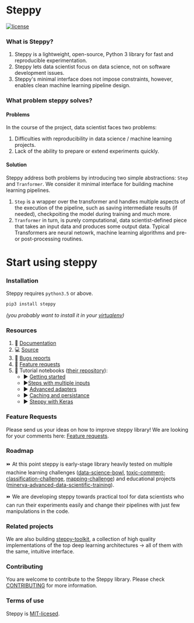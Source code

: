 # Steppy
[![license](https://img.shields.io/github/license/mashape/apistatus.svg?maxAge=2592000)](https://github.com/minerva-ml/steppy/blob/master/LICENSE)

### What is Steppy?
1. Steppy is a lightweight, open-source, Python 3 library for fast and reproducible experimentation.
1. Steppy lets data scientist focus on data science, not on software development issues.
1. Steppy's minimal interface does not impose constraints, however, enables clean machine learning pipeline design.

### What problem steppy solves?
#### Problems
In the course of the project, data scientist faces two problems:
1. Difficulties with reproducibility in data science / machine learning projects.
1. Lack of the ability to prepare or extend experiments quickly.

#### Solution
Steppy address both problems by introducing two simple abstractions: `Step` and `Tranformer`. We consider it minimal interface for building machine learning pipelines.
1. `Step` is a wrapper over the transformer and handles multiple aspects of the execution of the pipeline, such as saving intermediate results (if needed), checkpoiting the model during training and much more.
1. `Tranformer` in turn, is purely computational, data scientist-defined piece that takes an input data and produces some output data. Typical Transformers are neural netowrk, machine learning algorithms and pre- or post-processing routines.

# Start using steppy
### Installation
Steppy requires `python3.5` or above.
```bash
pip3 install steppy
```
_(you probably want to install it in your [virtualenv](https://virtualenv.pypa.io/en/stable))_

### Resources
1. :ledger: [Documentation](https://steppy.readthedocs.io/en/latest)
1. :computer: [Source](https://github.com/minerva-ml/steppy)
1. :name_badge: [Bugs reports](https://github.com/minerva-ml/steppy/issues)
1. :rocket: [Feature requests](https://github.com/minerva-ml/steppy/issues)
1. :star2: Tutorial notebooks ([their repository](https://github.com/minerva-ml/steppy-examples)):
    - :arrow_forward: [Getting started](https://github.com/minerva-ml/steppy-examples/blob/master/tutorials/1-getting-started.ipynb)
    -  :arrow_forward:[Steps with multiple inputs](https://github.com/minerva-ml/steppy-examples/blob/master/tutorials/2-multi-step.ipynb)
    - :arrow_forward: [Advanced adapters](https://github.com/minerva-ml/steppy-examples/blob/master/tutorials/3-adapter_advanced.ipynb)
    - :arrow_forward: [Caching and persistance](https://github.com/minerva-ml/steppy-examples/blob/master/tutorials/4-caching-persistence.ipynb)
    - :arrow_forward: [Steppy with Keras](https://github.com/minerva-ml/steppy-examples/blob/master/tutorials/5-steps-with-keras.ipynb)

### Feature Requests
Please send us your ideas on how to improve steppy library! We are looking for your comments here: [Feature requests](https://github.com/minerva-ml/steppy/issues).

### Roadmap
:fast_forward: At this point steppy is early-stage library heavily tested on multiple machine learning challenges ([data-science-bowl](https://github.com/minerva-ml/open-solution-data-science-bowl-2018 "Kaggle's data science bowl 2018"), [toxic-comment-classification-challenge](https://github.com/minerva-ml/open-solution-toxic-comments "Kaggle's Toxic Comment Classification Challenge"), [mapping-challenge](https://github.com/minerva-ml/open-solution-mapping-challenge "CrowdAI's Mapping Challenge")) and educational projects ([minerva-advanced-data-scientific-training](https://github.com/minerva-ml/minerva-training-materials "minerva.ml -> advanced data scientific training")).

:fast_forward: We are developing steppy towards practical tool for data scientists who can run their experiments easily and change their pipelines with just few manipulations in the code.

### Related projects
We are also building [steppy-toolkit](https://github.com/minerva-ml/steppy-toolkit "steppy toolkit"), a collection of high quality implementations of the top deep learning architectures -> all of them with the same, intuitive interface.

### Contributing
You are welcome to contribute to the Steppy library. Please check [CONTRIBUTING](https://github.com/minerva-ml/steppy/blob/master/CONTRIBUTING.md) for more information.

### Terms of use
Steppy is [MIT-licesed](https://github.com/minerva-ml/steppy/blob/master/LICENSE).
